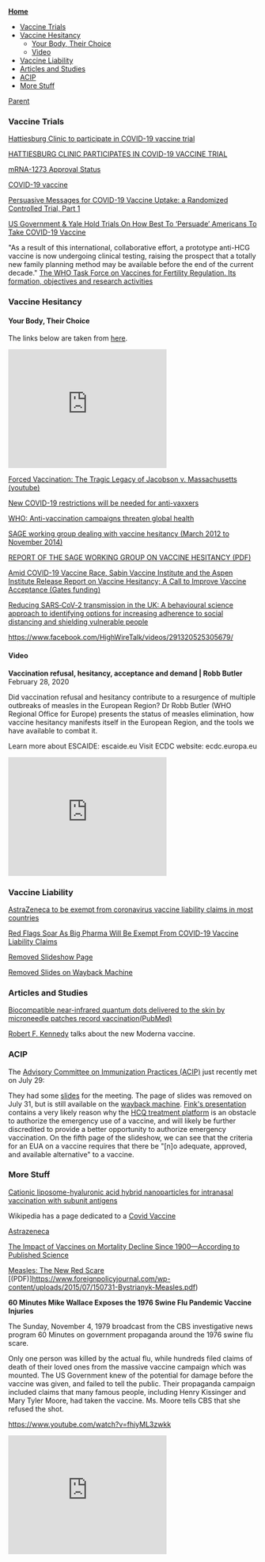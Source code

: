 <!-- START doctoc generated TOC please keep comment here to allow auto update -->
<!-- DON'T EDIT THIS SECTION, INSTEAD RE-RUN doctoc TO UPDATE -->
**[Home](#pages/blog/cv19/index)**

- [Vaccine Trials](#vaccine-trials)
- [Vaccine Hesitancy](#vaccine-hesitancy)
  - [Your Body, Their Choice](#your-body-their-choice)
  - [Video](#video)
- [Vaccine Liability](#vaccine-liability)
- [Articles and Studies](#articles-and-studies)
- [ACIP](#acip)
- [More Stuff](#more-stuff)

<!-- END doctoc generated TOC please keep comment here to allow auto update -->

[Parent](#pages/blog/cv19/index)

### Vaccine Trials

[Hattiesburg Clinic to participate in COVID-19 vaccine trial](https://www.wdam.com/2020/07/28/hattiesburg-clinic-participating-covid-vaccine-trial/)

[HATTIESBURG CLINIC PARTICIPATES IN COVID-19 VACCINE TRIAL](https://www.hubcityspokes.com/news-hattiesburg/hattiesburg-clinic-participates-covid-19-vaccine-trial)

[mRNA-1273 Approval Status](https://www.drugs.com/history/mrna-1273.html)

[COVID-19 vaccine](https://en.wikipedia.org/wiki/COVID-19_vaccine)

[Persuasive Messages for COVID-19 Vaccine Uptake: a Randomized Controlled Trial, Part 1](https://clinicaltrials.gov/ct2/show/NCT04460703)

[US Government & Yale Hold Trials On How Best To ‘Persuade’ Americans To Take COVID-19 Vaccine](http://www.alt-market.com/index.php/articles/4293-us-government-a-yale-hold-trials-on-how-best-to-persuade-americans-to-take-covid-19-vaccine?utm_source=whatfinger)

"As a result of this international, collaborative effort, a prototype 
anti-HCG vaccine is now undergoing clinical testing, raising the prospect 
that a totally new family planning method may be available before the end 
of the current decade."
[The WHO Task Force on Vaccines for Fertility Regulation. Its formation, objectives and research activities](https://pubmed.ncbi.nlm.nih.gov/1874951/)


### Vaccine Hesitancy

#### Your Body, Their Choice

The links below are taken from [here](https://www.corbettreport.com/mybody/).


<iframe width="320" height="240" src="https://www.youtube.com/embed/iOuihO6b2SI" frameborder="0" allow="accelerometer; autoplay; encrypted-media; gyroscope; picture-in-picture" allowfullscreen></iframe>


[Forced Vaccination: The Tragic Legacy of Jacobson v. Massachusetts](https://www.nvic.org/NVIC-Vaccine-News/November-2016/forced-vaccination-the-tragic-legacy.aspx) [(youtube)](https://www.youtube.com/watch?v=kUBBQSKCceM)

[New COVID-19 restrictions will be needed for anti-vaxxers](https://www.theage.com.au/national/victoria/new-covid-19-restrictions-will-be-needed-for-anti-vaxxers-20200616-p55330.html)

[WHO: Anti-vaccination campaigns threaten global health](https://www.dw.com/en/who-anti-vaccination-campaigns-threaten-global-health/a-47167570)

[SAGE working group dealing with vaccine hesitancy (March 2012 to November 2014)](https://www.who.int/immunization/sage/sage_wg_vaccine_hesitancy_apr12/en/)

[REPORT OF THE SAGE WORKING GROUP ON VACCINE HESITANCY (PDF)](https://www.who.int/immunization/sage/meetings/2014/october/1_Report_WORKING_GROUP_vaccine_hesitancy_final.pdf)


[Amid COVID-19 Vaccine Race, Sabin Vaccine Institute and the Aspen Institute Release Report on Vaccine Hesitancy; A Call to Improve Vaccine Acceptance (Gates funding)](https://www.aspeninstitute.org/news/press-release/sabin-aspen-report-vaccine-hesitancy/)

[Reducing SARS‐CoV‐2 transmission in the UK: A behavioural science approach to identifying options for increasing adherence to social distancing and shielding vulnerable people](https://onlinelibrary.wiley.com/doi/full/10.1111/bjhp.12428)

https://www.facebook.com/HighWireTalk/videos/291320525305679/

#### Video

**Vaccination refusal, hesitancy, acceptance and demand | Robb Butler**
February 28, 2020

Did vaccination refusal and hesitancy contribute to a resurgence of multiple outbreaks of measles in the European Region? Dr Robb Butler (WHO Regional Office for Europe) presents the status of measles elimination, how vaccine hesitancy manifests itself in the European Region, and the tools we have available to combat it.

Learn more about ESCAIDE: escaide.eu
Visit ECDC website: ecdc.europa.eu

<iframe width="320" height="240" src="https://www.youtube.com/embed/1LCcaYoaZWg" frameborder="0" allow="accelerometer; autoplay; encrypted-media; gyroscope; picture-in-picture" allowfullscreen></iframe>


### Vaccine Liability

[AstraZeneca to be exempt from coronavirus vaccine liability claims in most countries](https://www.reuters.com/article/us-astrazeneca-results-vaccine-liability-idUSKCN24V2EN)

[Red Flags Soar As Big Pharma Will Be Exempt From COVID-19 Vaccine Liability Claims](https://www.zerohedge.com/political/red-flags-soar-big-pharma-will-be-exempt-covid-19-vaccine-liability-claims)


[Removed Slideshow Page](https://www.cdc.gov/vaccines/acip/meetings/slides-2020-07.html)


[Removed Slides on Wayback Machine](https://web.archive.org/web/20200730163428/https://www.cdc.gov/vaccines/acip/meetings/slides-2020-07.html)


### Articles and Studies

[Biocompatible near-infrared quantum dots delivered to the skin by microneedle patches record vaccination](https://stm.sciencemag.org/content/11/523/eaay7162.short)[(PubMed)](https://pubmed.ncbi.nlm.nih.gov/31852802/)

[Robert F. Kennedy](https://www.instagram.com/p/B_q1jv_nmiX/)
talks about the new Moderna vaccine.

###  ACIP

The [Advisory Committee on Immunization Practices (ACIP)](https://www.cdc.gov/vaccines/acip/meetings/index.html) just recently met on July 29: 

They had some [slides](https://www.cdc.gov/vaccines/acip/meetings/slides-2020-07.html) for the meeting. The page of slides was removed on July 31, but is still available on 
the [wayback machine](https://web.archive.org/web/20200730163428/https://www.cdc.gov/vaccines/acip/meetings/slides-2020-07.html).
[Fink's presentation](https://web.archive.org/web/20200730163601/https://www.cdc.gov/vaccines/acip/meetings/downloads/slides-2020-07/COVID-04-Fink-508.pdf)
contains a very likely reason why the 
[HCQ treatment platform](#pages/blog/cv19/hcq) is an obstacle to authorize 
the emergency use of a vaccine, and will likely be further discredited to 
provide a better opportunity to authorize emergency vaccination.  On the 
fifth page of the slideshow, we can see that the criteria for an EUA on 
a vaccine requires that there be "[n]o adequate, approved, and available 
alternative" to a vaccine.

###  More Stuff

[Cationic liposome-hyaluronic acid hybrid nanoparticles for intranasal vaccination with subunit antigens](https://www.ncbi.nlm.nih.gov/pmc/articles/PMC4430437/)


Wikipedia has a page dedicated to a
[Covid Vaccine](https://en.wikipedia.org/wiki/COVID-19_vaccine)


[Astrazeneca](#pages/blog/cv19/vx/astra)

[The Impact of Vaccines on Mortality Decline Since 1900—According to Published Science](https://childrenshealthdefense.org/news/the-impact-of-vaccines-on-mortality-decline-since-1900-according-to-published-science/)

[Measles: The New Red Scare](https://www.foreignpolicyjournal.com/2015/07/31/measles-the-new-red-scare/) [(PDF)]https://www.foreignpolicyjournal.com/wp-content/uploads/2015/07/150731-Bystrianyk-Measles.pdf)


**60 Minutes Mike Wallace Exposes the 1976 Swine Flu Pandemic Vaccine Injuries**

The Sunday, November 4, 1979 broadcast from the CBS investigative news program 60 Minutes on government propaganda around the 1976 swine flu scare.

Only one person was killed by the actual flu, while hundreds filed claims of death of their loved ones from the massive vaccine campaign which was mounted.  The US Government knew of the potential for damage before the vaccine was given, and failed to tell the public.  Their propaganda campaign included claims that many famous people, including Henry Kissinger and Mary Tyler Moore, had taken the vaccine.  Ms. Moore tells CBS that she refused the shot.

https://www.youtube.com/watch?v=fhiyML3zwkk

<iframe width="320" height="240" src="https://www.youtube.com/embed/fhiyML3zwkk" frameborder="0" allow="accelerometer; autoplay; encrypted-media; gyroscope; picture-in-picture" allowfullscreen></iframe>
